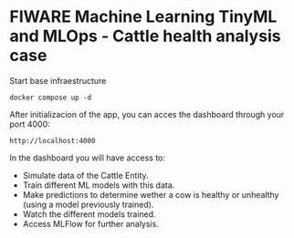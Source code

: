 # FIWARE Machine Learning TinyML and MLOps - Cattle health analysis case

Start base infraestructure
```
docker compose up -d
```
After initializacion of the app, you can acces the dashboard through your port 4000:

```
http://localhost:4000
```

In the dashboard you will have access to:
  - Simulate data of the Cattle Entity.
  - Train different ML models with this data.
  - Make predictions to determine wether a cow is healthy or unhealthy (using a model previously trained).
  - Watch the different models trained.
  - Access MLFlow for further analysis.
